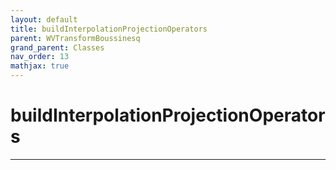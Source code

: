 ```yaml
---
layout: default
title: buildInterpolationProjectionOperators
parent: WVTransformBoussinesq
grand_parent: Classes
nav_order: 13
mathjax: true
---
```


#  buildInterpolationProjectionOperators




---

